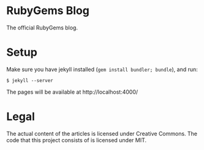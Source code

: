 RubyGems Blog
=============

The official RubyGems blog.

Setup
=====

Make sure you have jekyll installed (`gem install bundler; bundle`), and run:

    $ jekyll --server

The pages will be available at http://localhost:4000/

Legal
=====

The actual content of the articles is licensed under Creative Commons. The code that this project consists of is licensed under MIT.
